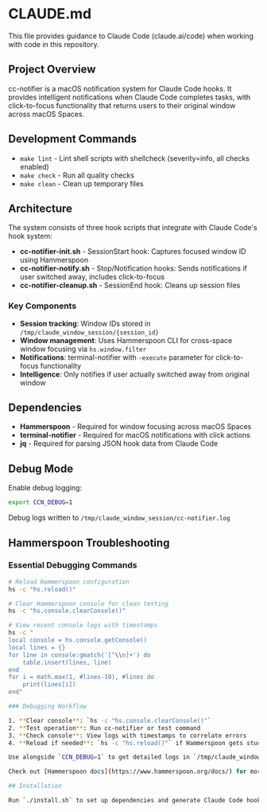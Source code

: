 # CLAUDE.md

This file provides guidance to Claude Code (claude.ai/code) when working with code in this repository.

## Project Overview

cc-notifier is a macOS notification system for Claude Code hooks. It provides intelligent notifications when Claude Code completes tasks, with click-to-focus functionality that returns users to their original window across macOS Spaces.

## Development Commands

- `make lint` - Lint shell scripts with shellcheck (severity=info, all checks enabled)
- `make check` - Run all quality checks 
- `make clean` - Clean up temporary files

## Architecture

The system consists of three hook scripts that integrate with Claude Code's hook system:

- **cc-notifier-init.sh** - SessionStart hook: Captures focused window ID using Hammerspoon
- **cc-notifier-notify.sh** - Stop/Notification hooks: Sends notifications if user switched away, includes click-to-focus
- **cc-notifier-cleanup.sh** - SessionEnd hook: Cleans up session files

### Key Components

- **Session tracking**: Window IDs stored in `/tmp/claude_window_session/{session_id}`
- **Window management**: Uses Hammerspoon CLI for cross-space window focusing via `hs.window.filter`
- **Notifications**: terminal-notifier with `-execute` parameter for click-to-focus functionality
- **Intelligence**: Only notifies if user actually switched away from original window

## Dependencies

- **Hammerspoon** - Required for window focusing across macOS Spaces
- **terminal-notifier** - Required for macOS notifications with click actions
- **jq** - Required for parsing JSON hook data from Claude Code

## Debug Mode

Enable debug logging:
```bash
export CCN_DEBUG=1
```

Debug logs written to `/tmp/claude_window_session/cc-notifier.log`

## Hammerspoon Troubleshooting

### Essential Debugging Commands

```bash
# Reload Hammerspoon configuration
hs -c "hs.reload()"

# Clear Hammerspoon console for clean testing
hs -c "hs.console.clearConsole()"

# View recent console logs with timestamps
hs -c "
local console = hs.console.getConsole()
local lines = {}
for line in console:gmatch('[^\\n]+') do
    table.insert(lines, line)
end
for i = math.max(1, #lines-10), #lines do
    print(lines[i])
end"

### Debugging Workflow

1. **Clear console**: `hs -c "hs.console.clearConsole()"`
2. **Test operation**: Run cc-notifier or test command
3. **Check console**: View logs with timestamps to correlate errors
4. **Reload if needed**: `hs -c "hs.reload()"` if Hammerspoon gets stuck

Use alongside `CCN_DEBUG=1` to get detailed logs in `/tmp/claude_window_session/cc-notifier.log`

Check out [Hammerspoon docs](https://www.hammerspoon.org/docs/) for more commands and troubleshooting tips, like [hs.logger](https://www.hammerspoon.org/docs/hs.logger.html)

## Installation

Run `./install.sh` to set up dependencies and generate Claude Code hook configuration. The installer provides JSON configuration to add to `~/.claude/settings.json`.